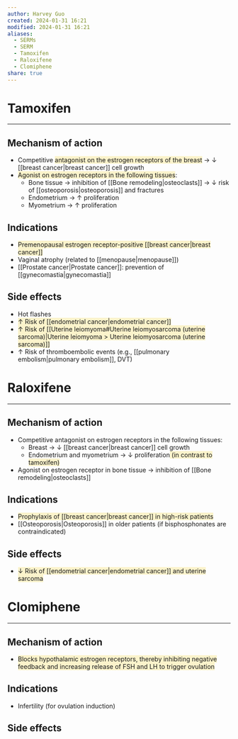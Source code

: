 ```yaml
---
author: Harvey Guo
created: 2024-01-31 16:21
modified: 2024-01-31 16:21
aliases:
  - SERMs
  - SERM
  - Tamoxifen
  - Raloxifene
  - Clomiphene
share: true
---
```

# Tamoxifen
---
## Mechanism of action
- Competitive <span style="background:rgba(240, 200, 0, 0.2)">antagonist on the estrogen receptors of the breast</span> → ↓ [[breast cancer|breast cancer]] cell growth
- <span style="background:rgba(240, 200, 0, 0.2)">Agonist on estrogen receptors in the following tissues</span>:
	- Bone tissue → inhibition of [[Bone remodeling|osteoclasts]] → ↓ risk of [[osteoporosis|osteoporosis]] and fractures
	- Endometrium → ↑ proliferation
	- Myometrium → ↑ proliferation
## Indications
- <span style="background:rgba(240, 200, 0, 0.2)">Premenopausal estrogen receptor-positive [[breast cancer|breast cancer]]</span>
- Vaginal atrophy (related to [[menopause|menopause]])
- [[Prostate cancer|Prostate cancer]]: prevention of [[gynecomastia|gynecomastia]]
## Side effects
- Hot flashes
- <span style="background:rgba(240, 200, 0, 0.2)">↑ Risk of [[endometrial cancer|endometrial cancer]]</span>
- <span style="background:rgba(240, 200, 0, 0.2)">↑ Risk of [[Uterine leiomyoma#Uterine leiomyosarcoma (uterine sarcoma)|Uterine leiomyoma > Uterine leiomyosarcoma (uterine sarcoma)]]</span>
- ↑ Risk of thromboembolic events (e.g., [[pulmonary embolism|pulmonary embolism]], DVT)
# Raloxifene
---
## Mechanism of action
- Competitive antagonist on estrogen receptors in the following tissues:
	- Breast → ↓ [[breast cancer|breast cancer]] cell growth
	- Endometrium and myometrium → ↓ proliferation<span style="background:rgba(240, 200, 0, 0.2)"> (in contrast to tamoxifen)</span>
- Agonist on estrogen receptor in bone tissue → inhibition of [[Bone remodeling|osteoclasts]]
## Indications
- <span style="background:rgba(240, 200, 0, 0.2)">Prophylaxis of [[breast cancer|breast cancer]] in high-risk patients</span>
- [[Osteoporosis|Osteoporosis]] in older patients (if bisphosphonates are contraindicated)
## Side effects
- <span style="background:rgba(240, 200, 0, 0.2)">↓ Risk of [[endometrial cancer|endometrial cancer]] and uterine sarcoma</span>
# Clomiphene
---
## Mechanism of action
- <span style="background:rgba(240, 200, 0, 0.2)">Blocks hypothalamic estrogen receptors, thereby inhibiting negative feedback and increasing release of FSH and LH to trigger ovulation</span>
## Indications
- Infertility (for ovulation induction)
## Side effects